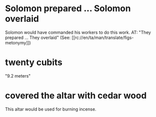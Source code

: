 # Solomon prepared ... Solomon overlaid

Solomon would have commanded his workers to do this work. AT: "They prepared ... They overlaid" (See: [[rc://en/ta/man/translate/figs-metonymy]])

# twenty cubits

"9.2 meters"

# covered the altar with cedar wood

This altar would be used for burning incense.